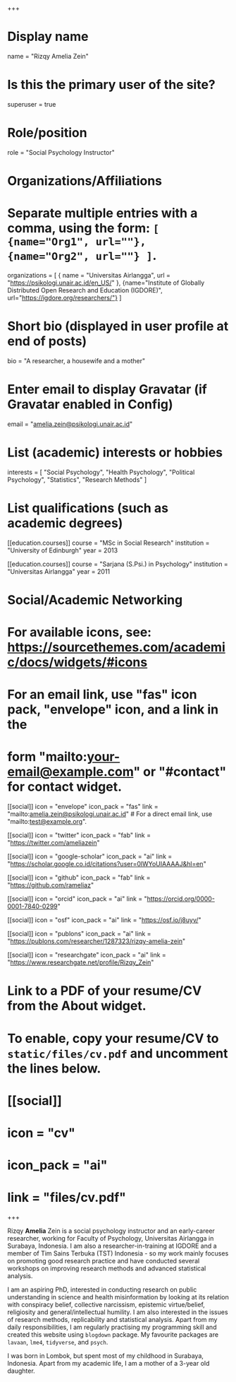 +++
# Display name
name = "Rizqy Amelia Zein"

# Is this the primary user of the site?
superuser = true

# Role/position
role = "Social Psychology Instructor"

# Organizations/Affiliations
#   Separate multiple entries with a comma, using the form: `[ {name="Org1", url=""}, {name="Org2", url=""} ]`.
organizations = [ { name = "Universitas Airlangga", url = "https://psikologi.unair.ac.id/en_US/" }, {name="Institute of Globally Distributed Open Research and Education (IGDORE)", url="https://igdore.org/researchers/"} ]

# Short bio (displayed in user profile at end of posts)
bio = "A researcher, a housewife and a mother"

# Enter email to display Gravatar (if Gravatar enabled in Config)
email = "amelia.zein@psikologi.unair.ac.id"

# List (academic) interests or hobbies
interests = [
  "Social Psychology",
  "Health Psychology",
  "Political Psychology",
  "Statistics", 
  "Research Methods"
]

# List qualifications (such as academic degrees)

[[education.courses]]
  course = "MSc in Social Research"
  institution = "University of Edinburgh"
  year = 2013

[[education.courses]]
  course = "Sarjana (S.Psi.) in Psychology"
  institution = "Universitas Airlangga"
  year = 2011

# Social/Academic Networking
# For available icons, see: https://sourcethemes.com/academic/docs/widgets/#icons
#   For an email link, use "fas" icon pack, "envelope" icon, and a link in the
#   form "mailto:your-email@example.com" or "#contact" for contact widget.

[[social]]
  icon = "envelope"
  icon_pack = "fas"
  link = "mailto:amelia.zein@psikologi.unair.ac.id"  # For a direct email link, use "mailto:test@example.org".

[[social]]
  icon = "twitter"
  icon_pack = "fab"
  link = "https://twitter.com/ameliazein"

[[social]]
  icon = "google-scholar"
  icon_pack = "ai"
  link = "https://scholar.google.co.id/citations?user=0lWYoUIAAAAJ&hl=en"

[[social]]
  icon = "github"
  icon_pack = "fab"
  link = "https://github.com/rameliaz"
  
[[social]]
  icon = "orcid"
  icon_pack = "ai"
  link = "https://orcid.org/0000-0001-7840-0299"
  
[[social]]
  icon = "osf"
  icon_pack = "ai"
  link = "https://osf.io/j8uyv/"

[[social]]
  icon = "publons"
  icon_pack = "ai"
  link = "https://publons.com/researcher/1287323/rizqy-amelia-zein"

[[social]]
  icon = "researchgate"
  icon_pack = "ai"
  link = "https://www.researchgate.net/profile/Rizqy_Zein"


# Link to a PDF of your resume/CV from the About widget.
# To enable, copy your resume/CV to `static/files/cv.pdf` and uncomment the lines below.
# [[social]]
#   icon = "cv"
#   icon_pack = "ai"
#   link = "files/cv.pdf"

+++

Rizqy **Amelia** Zein is a social psychology instructor and an early-career researcher, working for Faculty of Psychology, Universitas Airlangga in Surabaya, Indonesia. I am also a researcher-in-training at IGDORE and a member of Tim Sains Terbuka (TST) Indonesia - so my work mainly focuses on promoting good research practice and have conducted several workshops on improving research methods and advanced statistical analysis.

I am an aspiring PhD, interested in conducting research on public understanding in science and health misinformation by looking at its relation with conspiracy belief, collective narcissism, epistemic virtue/belief, religiosity and general/intellectual humility. I am also interested in the issues of research methods, replicability and statistical analysis. Apart from my daily responsibilities, I am regularly practising my [<i class="fab fa-r-project"></i>](https://www.r-project.org) programming skill and created this website using `blogdown` package. My favourite [<i class="fab fa-r-project"></i>](https://www.r-project.org) packages are `lavaan`, `lme4`, `tidyverse`, and `psych`.

I was born in Lombok, but spent most of my childhood in Surabaya, Indonesia. Apart from my academic life, I am a mother of a 3-year old daughter.
